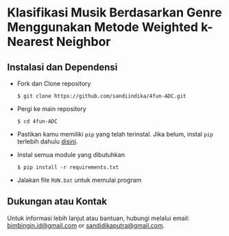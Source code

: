 # Klasifikasi Musik Berdasarkan Genre Menggunakan Metode Weighted k-Nearest Neighbor


## Instalasi dan Dependensi

  - Fork dan Clone repository
    ```
    $ git clone https://github.com/sandiindika/4fun-ADC.git
    ```
  
  - Pergi ke main repository
    ```
    $ cd 4fun-ADC
    ```

  - Pastikan kamu memiliki `pip` yang telah  terinstal. Jika belum, instal `pip` terlebih dahulu [disini](https://pip.pypa.io/en/stable/installation/).

  - Instal semua module yang dibutuhkan
    ```
    $ pip install -r requirements.txt
    ```

  - Jalakan file `RUN.bat` untuk memulai program


## Dukungan atau Kontak

Untuk informasi lebih lanjut atau bantuan, hubungi melalui email: bimbingin.id@gmail.com or sandidikaputra@gmail.com.